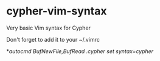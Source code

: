 cypher-vim-syntax
=================

Very basic Vim syntax for Cypher

Don't forget to add it to your ~/.vimrc

**autocmd BufNewFile,BufRead *.cypher set syntax=cypher**
